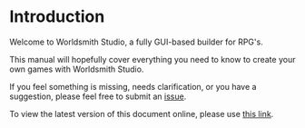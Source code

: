 # Introduction

Welcome to Worldsmith Studio, a fully GUI-based builder for RPG's.

This manual will hopefully cover everything you need to know to create your own games with Worldsmith Studio.

If you feel something is missing, needs clarification, or you have a suggestion, please feel free to submit an [issue](https://github.com/chrisnorman7/worldsmith_studio_manual/issues/new).

To view the latest version of this document online, please use [this link](https://chrisnorman7.github.io/worldsmith_studio_manual/).
